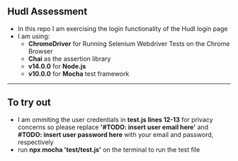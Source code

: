 ## Hudl Assessment
- In this repo I am exercising the login functionality of the Hudl login page
- I am using:
    - **ChromeDriver** for Running Selenium Webdriver Tests on the Chrome Browser
    - **Chai** as the assertion library
    - **v14.0.0** for **Node.js** 
    - **v10.0.0** for **Mocha** test framework

---- 

## To try out
- I am ommiting the user credentials in **test.js lines 12-13** for privacy concerns so please replace **'#TODO: insert user email here'** and **#TODO: insert user password here** with your email and password, respectively
- run **npx mocha 'test/test.js'** on the terminal to run the test file
